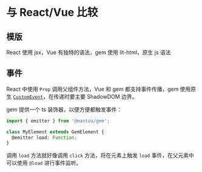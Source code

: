 # 与 React/Vue 比较

## 模版

React 使用 jsx，Vue 有独特的语法，gem 使用 lit-html，原生 js 语法

## 事件

React 中使用 `Prop` 调用父组件方法，Vue 和 gem 都支持事件传播，gem 使用原生 [`CustomEvent`](https://developer.mozilla.org/en-US/docs/Web/API/CustomEvent/CustomEvent)，在传递时要主要 ShadowDOM 边界。

gem 提供一个 ts 装饰器，以便方便都触发事件：

```ts
import { emitter } from '@mantou/gem';

class MyElement extends GemElement {
  @emitter load: Function;
}
```

调用 `load` 方法就好像调用 `click` 方法，将在元素上触发 `load` 事件，在父元素中可以使用 `@load` 进行事件监听。
